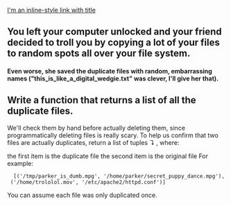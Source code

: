[I'm an inline-style link with title](https://www.google.com "Interview Cake Challenge - Duplicate Finder")

## You left your computer unlocked and your friend decided to troll you by copying a lot of your files to random spots all over your file system.

#### Even worse, she saved the duplicate files with random, embarrassing names ("this_is_like_a_digital_wedgie.txt" was clever, I'll give her that).

## Write a function that returns a list of all the duplicate files.

We'll check them by hand before actually deleting them, since programmatically deleting files is really scary. To help us confirm that two files are actually duplicates, return a list of tuples ↴ , where:

the first item is the duplicate file
the second item is the original file
For example:

```
  [('/tmp/parker_is_dumb.mpg', '/home/parker/secret_puppy_dance.mpg'),
 ('/home/trololol.mov', '/etc/apache2/httpd.conf')]
```

You can assume each file was only duplicated once.
